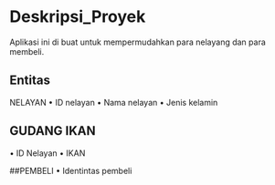 # Deskripsi_Proyek
Aplikasi ini di buat untuk mempermudahkan para nelayang dan para membeli.

## Entitas
 NELAYAN
•	ID nelayan
•	Nama nelayan
•	Jenis kelamin

## GUDANG IKAN
•	ID Nelayan
•	 IKAN 

##PEMBELI
•	Identintas pembeli

